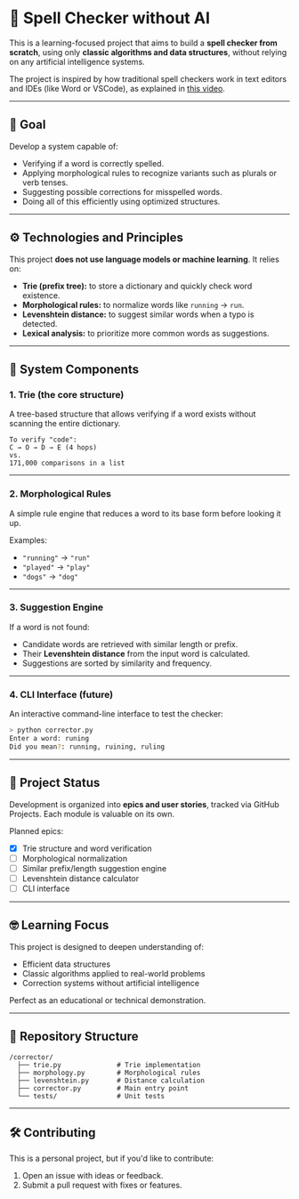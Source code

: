 # 🧠 Spell Checker without AI

This is a learning-focused project that aims to build a **spell checker from scratch**, using only **classic algorithms and data structures**, without relying on any artificial intelligence systems.

The project is inspired by how traditional spell checkers work in text editors and IDEs (like Word or VSCode), as explained in [this video](https://www.instagram.com/reel/DLGC8FjzFiw/?igsh=MXY0M25idm9tb203MA==).

---

## 🎯 Goal

Develop a system capable of:

- Verifying if a word is correctly spelled.
- Applying morphological rules to recognize variants such as plurals or verb tenses.
- Suggesting possible corrections for misspelled words.
- Doing all of this efficiently using optimized structures.

---

## ⚙️ Technologies and Principles

This project **does not use language models or machine learning**. It relies on:

- **Trie (prefix tree):** to store a dictionary and quickly check word existence.
- **Morphological rules:** to normalize words like `running` → `run`.
- **Levenshtein distance:** to suggest similar words when a typo is detected.
- **Lexical analysis:** to prioritize more common words as suggestions.

---

## 🧩 System Components

### 1. Trie (the core structure)
A tree-based structure that allows verifying if a word exists without scanning the entire dictionary.

```plaintext
To verify "code":
C → O → D → E (4 hops)
vs.
171,000 comparisons in a list
```

---

### 2. Morphological Rules
A simple rule engine that reduces a word to its base form before looking it up.

Examples:
- `"running"` → `"run"`
- `"played"` → `"play"`
- `"dogs"` → `"dog"`

---

### 3. Suggestion Engine
If a word is not found:

- Candidate words are retrieved with similar length or prefix.
- Their **Levenshtein distance** from the input word is calculated.
- Suggestions are sorted by similarity and frequency.

---

### 4. CLI Interface (future)
An interactive command-line interface to test the checker:

```bash
> python corrector.py
Enter a word: runing
Did you mean?: running, ruining, ruling
```

---

## 🧪 Project Status

Development is organized into **epics and user stories**, tracked via GitHub Projects. Each module is valuable on its own.

Planned epics:

- [x] Trie structure and word verification
- [ ] Morphological normalization
- [ ] Similar prefix/length suggestion engine
- [ ] Levenshtein distance calculator
- [ ] CLI interface

---

## 🤓 Learning Focus

This project is designed to deepen understanding of:

- Efficient data structures
- Classic algorithms applied to real-world problems
- Correction systems without artificial intelligence

Perfect as an educational or technical demonstration.

---

## 📂 Repository Structure

```
/corrector/
  ├── trie.py              # Trie implementation
  ├── morphology.py        # Morphological rules
  ├── levenshtein.py       # Distance calculation
  ├── corrector.py         # Main entry point
  └── tests/               # Unit tests
```

---

## 🛠️ Contributing

This is a personal project, but if you'd like to contribute:

1. Open an issue with ideas or feedback.
2. Submit a pull request with fixes or features.
